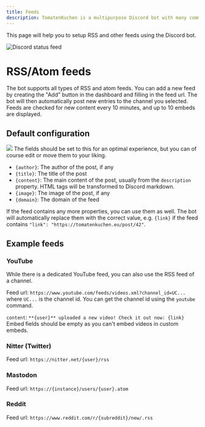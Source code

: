 ```yaml
---
title: Feeds
description: TomatenKuchen is a multipurpose Discord bot with many common and innovative features for your server. Explains how to set up RSS and other feeds
---
```


This page will help you to setup RSS and other feeds using the Discord bot.

![Discord status feed](/img/feed_example.png)

# RSS/Atom feeds
The bot supports all types of RSS and atom feeds. You can add a new feed by creating the "Add" button in the dashboard and filling in the feed url.
The bot will then automatically post new entries to the channel you selected.
Feeds are checked for new content every 10 minutes, and up to 10 embeds are displayed.

## Default configuration
![](/img/rss_feeds_default.png)
The fields should be set to this for an optimal experience, but you can of course edit or move them to your liking.

- `{author}`: The author of the post, if any
- `{title}`: The title of the post
- `{content}`: The main content of the post, usually from the `description` property. HTML tags will be transformed to Discord markdown.
- `{image}`: The image of the post, if any
- `{domain}`: The domain of the feed

If the feed contains any more properties, you can use them as well. The bot will automatically replace them with the correct value, e.g. `{link}` if the feed contains `"link": "https://tomatenkuchen.eu/post/42"`.

## Example feeds

### YouTube
While there is a dedicated YouTube feed, you can also use the RSS feed of a channel.

Feed url: `https://www.youtube.com/feeds/videos.xml?channel_id=UC...` where `UC...` is the channel id. You can get the channel id using the `youtube` command.

`content`: `**{user}** uploaded a new video! Check it out now: {link}`
Embed fields should be empty as you can't embed videos in custom embeds.

### Nitter (Twitter)
Feed url: `https://nitter.net/{user}/rss`

### Mastodon
Feed url: `https://{instance}/users/{user}.atom`

### Reddit
Feed url: `https://www.reddit.com/r/{subreddit}/new/.rss`
